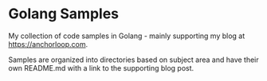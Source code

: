 # Golang Samples

My collection of code samples in Golang - mainly supporting my blog at https://anchorloop.com.

Samples are organized into directories based on subject area and have their own README.md with a link to the supporting blog post.